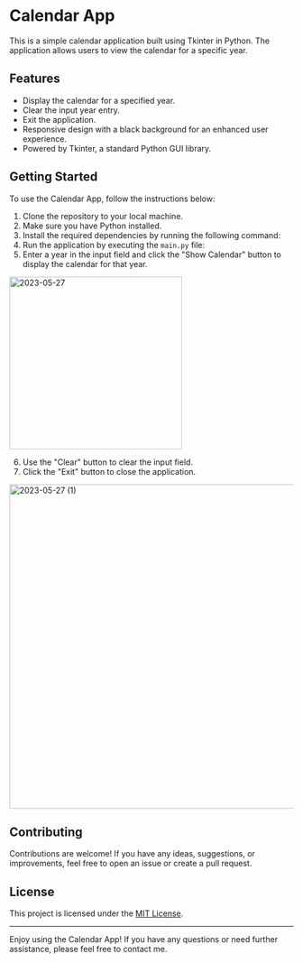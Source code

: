 # Calendar App

This is a simple calendar application built using Tkinter in Python. The application allows users to view the calendar for a specific year.

## Features

- Display the calendar for a specified year.
- Clear the input year entry.
- Exit the application.
- Responsive design with a black background for an enhanced user experience.
- Powered by Tkinter, a standard Python GUI library.

## Getting Started

To use the Calendar App, follow the instructions below:

1. Clone the repository to your local machine.
2. Make sure you have Python installed.
3. Install the required dependencies by running the following command:
4. Run the application by executing the `main.py` file:
5. Enter a year in the input field and click the "Show Calendar" button to display the calendar for that year.
<img width="306" alt="2023-05-27" src="https://github.com/rakshureddy1308/Calender/assets/119916578/c4620277-2ded-4467-8911-632f55afce4b">

6. Use the "Clear" button to clear the input field.
7. Click the "Exit" button to close the application.

<img width="575" alt="2023-05-27 (1)" src="https://github.com/rakshureddy1308/Calender/assets/119916578/511fe21d-1cac-45bc-8527-626bdea0826a">


## Contributing

Contributions are welcome! If you have any ideas, suggestions, or improvements, feel free to open an issue or create a pull request.

## License

This project is licensed under the [MIT License](LICENSE).

---

Enjoy using the Calendar App! If you have any questions or need further assistance, please feel free to contact me.

